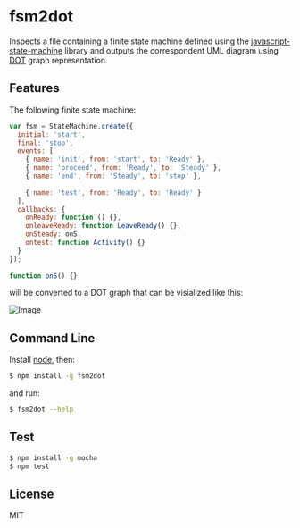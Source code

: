# fsm2dot

Inspects a file containing a finite state machine defined using the [javascript-state-machine](https://github.com/jakesgordon/javascript-state-machine) library and outputs the correspondent UML diagram using [DOT](http://www.graphviz.org/doc/info/lang.html) graph representation.

## Features

The following finite state machine:

```javascript
var fsm = StateMachine.create({
  initial: 'start',
  final: 'stop',
  events: [
    { name: 'init', from: 'start', to: 'Ready' },
    { name: 'proceed', from: 'Ready', to: 'Steady' },
    { name: 'end', from: 'Steady', to: 'stop' },
    
    { name: 'test', from: 'Ready', to: 'Ready' }
  ],
  callbacks: {
    onReady: function () {},
    onleaveReady: function LeaveReady() {},
    onSteady: onS,
    ontest: function Activity() {}
  }
});
  
function onS() {}
```

will be converted to a DOT graph that can be visialized like this:

![Image](https://raw.github.com/vstirbu/fsm2dot/master/example/fsm.png)

## Command Line

Install [node](http://nodejs.org/), then:

```bash
$ npm install -g fsm2dot
```

and run:

```bash
$ fsm2dot --help
```

## Test

```bash
$ npm install -g mocha
$ npm test
```

## License

MIT
